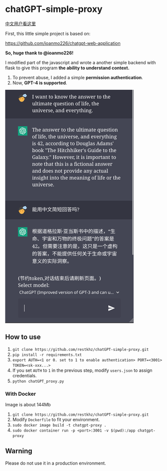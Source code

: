 # chatGPT-simple-proxy

[中文用户看这里](https://blog.restkhz.com/post/chatGPT-simple-proxy)

First, this little simple project is based on:

https://github.com/ioanmo226/chatgpt-web-application

**So, huge thank to @ioanmo226!**

I modified part of the javascript and wrote a another simple backend with flask to give this program **the ability to understand context.**

1. To prevent abuse, I added a simple **permission authentication**.
2. Now, **GPT-4 is supported**.

![chatGPT-simple-proxy-example](https://github.com/restkhz/blogImages/blob/main/img/Screenshot_20230411_085904.png?raw=true "chatGPT-simple-proxy-example")

## How to use

1. ```git clone https://github.com/restkhz/chatGPT-simple-proxy.git```
2. ```pip install -r requirements.txt```
3. ```export AUTH=<1 or 0. set to 1 to enable authentication> PORT=<3001>  TOKEN=<sk-xxx...>```
4. If you set `AUTH` to `1` in the previous step, modify `users.json` to assign credentials.
5. ```python chatGPT_proxy.py```

### With Docker

Image is about 144Mb

1. ```git clone https://github.com/restkhz/chatGPT-simple-proxy.git```
2. Modify `Dockerfile` to fit your environment.
3. ```sudo docker image build -t chatgpt-proxy .```
4. ```sudo docker container run -p <port>:3001 -v $(pwd):/app chatgpt-proxy```

## Warning

Please do not use it in a production environment.